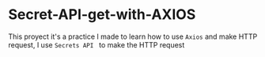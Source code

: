 # Secret-API-get-with-AXIOS
This proyect it's a practice I made to learn how to use ```Axios``` and make HTTP request, I use ```Secrets API ``` to make the HTTP request 
